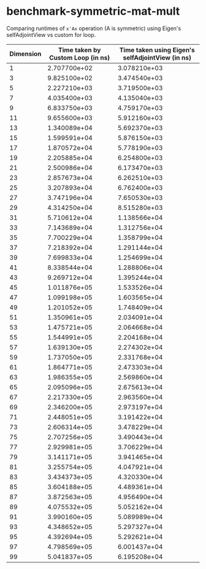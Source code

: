 # benchmark-symmetric-mat-mult
Comparing runtimes of `x'Ax` operation (A is symmetric) using Eigen's selfAdjointView vs custom for loop.

Dimension | Time taken by Custom Loop (in ns) | Time taken using Eigen's selfAdjointView (in ns)
--- | --- | ---
1 | 2.707700e+02 | 3.078210e+03
3 | 9.825100e+02 | 3.474540e+03
5 | 2.227210e+03 | 3.719500e+03
7 | 4.035400e+03 | 4.135040e+03
9 | 6.833750e+03 | 4.759170e+03
11 | 9.655600e+03 | 5.912160e+03
13 | 1.340089e+04 | 5.692370e+03
15 | 1.599591e+04 | 5.876150e+03
17 | 1.870572e+04 | 5.778190e+03
19 | 2.205885e+04 | 6.254800e+03
21 | 2.500986e+04 | 6.173470e+03
23 | 2.857673e+04 | 6.262510e+03
25 | 3.207893e+04 | 6.762400e+03
27 | 3.747196e+04 | 7.650530e+03
29 | 4.314250e+04 | 8.515280e+03
31 | 5.710612e+04 | 1.138566e+04
33 | 7.143689e+04 | 1.312756e+04
35 | 7.700229e+04 | 1.358799e+04
37 | 7.218392e+04 | 1.291144e+04
39 | 7.699833e+04 | 1.254699e+04
41 | 8.338544e+04 | 1.288806e+04
43 | 9.269712e+04 | 1.395244e+04
45 | 1.011876e+05 | 1.533526e+04
47 | 1.099198e+05 | 1.603565e+04
49 | 1.201052e+05 | 1.748409e+04
51 | 1.350961e+05 | 2.034091e+04
53 | 1.475721e+05 | 2.064668e+04
55 | 1.544991e+05 | 2.204168e+04
57 | 1.639130e+05 | 2.274302e+04
59 | 1.737050e+05 | 2.331768e+04
61 | 1.864771e+05 | 2.473303e+04
63 | 1.986355e+05 | 2.569860e+04
65 | 2.095096e+05 | 2.675613e+04
67 | 2.217330e+05 | 2.963560e+04
69 | 2.346200e+05 | 2.973197e+04
71 | 2.448051e+05 | 3.191422e+04
73 | 2.606314e+05 | 3.478229e+04
75 | 2.707256e+05 | 3.490443e+04
77 | 2.929981e+05 | 3.706229e+04
79 | 3.141171e+05 | 3.941465e+04
81 | 3.255754e+05 | 4.047921e+04
83 | 3.434373e+05 | 4.320330e+04
85 | 3.604188e+05 | 4.489361e+04
87 | 3.872563e+05 | 4.956490e+04
89 | 4.075532e+05 | 5.052162e+04
91 | 3.990160e+05 | 5.089989e+04
93 | 4.348652e+05 | 5.297327e+04
95 | 4.392694e+05 | 5.292621e+04
97 | 4.798569e+05 | 6.001437e+04
99 | 5.041837e+05 | 6.195208e+04

